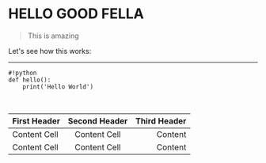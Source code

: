 HELLO GOOD FELLA
================

> This is amazing

Let's see how this works:

---

    #!python
    def hello():
        print('Hello World')

<br>

|First Header  | Second Header | Third Header |
|:-------------|:-------------:| ------------:|
|Content Cell  | Content Cell  | Content      |
|Content Cell  | Content Cell  | Content      |
